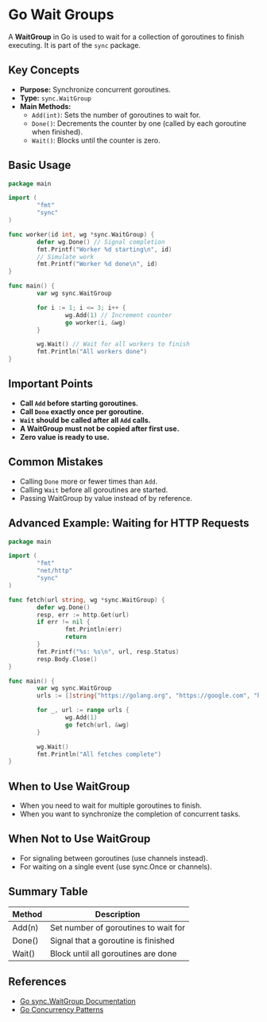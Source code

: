 # Go Wait Groups

A **WaitGroup** in Go is used to wait for a collection of goroutines to finish executing. It is part of the `sync` package.

## Key Concepts

- **Purpose:** Synchronize concurrent goroutines.
- **Type:** `sync.WaitGroup`
- **Main Methods:**
    - `Add(int)`: Sets the number of goroutines to wait for.
    - `Done()`: Decrements the counter by one (called by each goroutine when finished).
    - `Wait()`: Blocks until the counter is zero.

## Basic Usage

```go
package main

import (
        "fmt"
        "sync"
)

func worker(id int, wg *sync.WaitGroup) {
        defer wg.Done() // Signal completion
        fmt.Printf("Worker %d starting\n", id)
        // Simulate work
        fmt.Printf("Worker %d done\n", id)
}

func main() {
        var wg sync.WaitGroup

        for i := 1; i <= 3; i++ {
                wg.Add(1) // Increment counter
                go worker(i, &wg)
        }

        wg.Wait() // Wait for all workers to finish
        fmt.Println("All workers done")
}
```

## Important Points

- **Call `Add` before starting goroutines.**
- **Call `Done` exactly once per goroutine.**
- **`Wait` should be called after all `Add` calls.**
- **A WaitGroup must not be copied after first use.**
- **Zero value is ready to use.**

## Common Mistakes

- Calling `Done` more or fewer times than `Add`.
- Calling `Wait` before all goroutines are started.
- Passing WaitGroup by value instead of by reference.

## Advanced Example: Waiting for HTTP Requests

```go
package main

import (
        "fmt"
        "net/http"
        "sync"
)

func fetch(url string, wg *sync.WaitGroup) {
        defer wg.Done()
        resp, err := http.Get(url)
        if err != nil {
                fmt.Println(err)
                return
        }
        fmt.Printf("%s: %s\n", url, resp.Status)
        resp.Body.Close()
}

func main() {
        var wg sync.WaitGroup
        urls := []string{"https://golang.org", "https://google.com", "https://github.com"}

        for _, url := range urls {
                wg.Add(1)
                go fetch(url, &wg)
        }

        wg.Wait()
        fmt.Println("All fetches complete")
}
```

## When to Use WaitGroup

- When you need to wait for multiple goroutines to finish.
- When you want to synchronize the completion of concurrent tasks.

## When Not to Use WaitGroup

- For signaling between goroutines (use channels instead).
- For waiting on a single event (use sync.Once or channels).

## Summary Table

| Method   | Description                              |
|----------|------------------------------------------|
| Add(n)   | Set number of goroutines to wait for     |
| Done()   | Signal that a goroutine is finished      |
| Wait()   | Block until all goroutines are done      |

## References

- [Go sync.WaitGroup Documentation](https://pkg.go.dev/sync#WaitGroup)
- [Go Concurrency Patterns](https://go.dev/doc/effective_go#concurrency)
